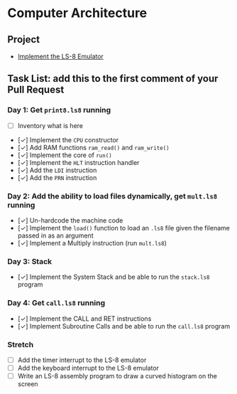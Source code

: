 # Computer Architecture

## Project

* [Implement the LS-8 Emulator](ls8/)

## Task List: add this to the first comment of your Pull Request

### Day 1: Get `print8.ls8` running

- [ ] Inventory what is here
- [✓] Implement the `CPU` constructor
- [✓] Add RAM functions `ram_read()` and `ram_write()`
- [✓] Implement the core of `run()`
- [✓] Implement the `HLT` instruction handler
- [✓] Add the `LDI` instruction
- [✓] Add the `PRN` instruction

### Day 2: Add the ability to load files dynamically, get `mult.ls8` running

- [✓] Un-hardcode the machine code
- [✓] Implement the `load()` function to load an `.ls8` file given the filename
      passed in as an argument
- [✓] Implement a Multiply instruction (run `mult.ls8`)

### Day 3: Stack

- [✓] Implement the System Stack and be able to run the `stack.ls8` program

### Day 4: Get `call.ls8` running

- [✓] Implement the CALL and RET instructions
- [✓] Implement Subroutine Calls and be able to run the `call.ls8` program

### Stretch

- [ ] Add the timer interrupt to the LS-8 emulator
- [ ] Add the keyboard interrupt to the LS-8 emulator
- [ ] Write an LS-8 assembly program to draw a curved histogram on the screen
